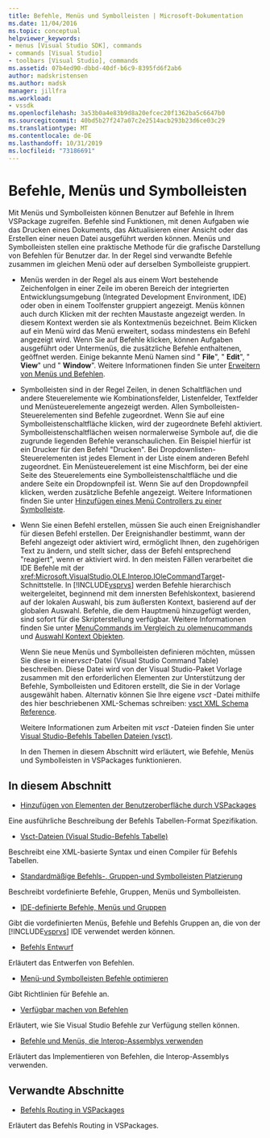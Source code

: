 ```yaml
---
title: Befehle, Menüs und Symbolleisten | Microsoft-Dokumentation
ms.date: 11/04/2016
ms.topic: conceptual
helpviewer_keywords:
- menus [Visual Studio SDK], commands
- commands [Visual Studio]
- toolbars [Visual Studio], commands
ms.assetid: 07b4ed90-dbbd-40df-b6c9-8395fd6f2ab6
author: madskristensen
ms.author: madsk
manager: jillfra
ms.workload:
- vssdk
ms.openlocfilehash: 3a53b0a4e83b9d8a20efcec20f1362ba5c6647b0
ms.sourcegitcommit: 40bd5b27f247a07c2e2514acb293b23d6ce03c29
ms.translationtype: MT
ms.contentlocale: de-DE
ms.lasthandoff: 10/31/2019
ms.locfileid: "73186691"
---
```

# <a name="commands-menus-and-toolbars"></a>Befehle, Menüs und Symbolleisten
Mit Menüs und Symbolleisten können Benutzer auf Befehle in Ihrem VSPackage zugreifen. Befehle sind Funktionen, mit denen Aufgaben wie das Drucken eines Dokuments, das Aktualisieren einer Ansicht oder das Erstellen einer neuen Datei ausgeführt werden können. Menüs und Symbolleisten stellen eine praktische Methode für die grafische Darstellung von Befehlen für Benutzer dar. In der Regel sind verwandte Befehle zusammen im gleichen Menü oder auf derselben Symbolleiste gruppiert.

- Menüs werden in der Regel als aus einem Wort bestehende Zeichenfolgen in einer Zeile im oberen Bereich der integrierten Entwicklungsumgebung (Integrated Development Environment, IDE) oder oben in einem Toolfenster gruppiert angezeigt. Menüs können auch durch Klicken mit der rechten Maustaste angezeigt werden. In diesem Kontext werden sie als Kontextmenüs bezeichnet. Beim Klicken auf ein Menü wird das Menü erweitert, sodass mindestens ein Befehl angezeigt wird. Wenn Sie auf Befehle klicken, können Aufgaben ausgeführt oder Untermenüs, die zusätzliche Befehle enthaltenen, geöffnet werden. Einige bekannte Menü Namen sind " **File**", " **Edit**", " **View**" und " **Window**". Weitere Informationen finden Sie unter [Erweitern von Menüs und Befehlen](../../extensibility/extending-menus-and-commands.md).

- Symbolleisten sind in der Regel Zeilen, in denen Schaltflächen und andere Steuerelemente wie Kombinationsfelder, Listenfelder, Textfelder und Menüsteuerelemente angezeigt werden. Allen Symbolleisten-Steuerelementen sind Befehle zugeordnet. Wenn Sie auf eine Symbolleistenschaltfläche klicken, wird der zugeordnete Befehl aktiviert. Symbolleistenschaltflächen weisen normalerweise Symbole auf, die die zugrunde liegenden Befehle veranschaulichen. Ein Beispiel hierfür ist ein Drucker für den Befehl "Drucken". Bei Dropdownlisten-Steuerelementen ist jedes Element in der Liste einem anderen Befehl zugeordnet. Ein Menüsteuerelement ist eine Mischform, bei der eine Seite des Steuerelements eine Symbolleistenschaltfläche und die andere Seite ein Dropdownpfeil ist. Wenn Sie auf den Dropdownpfeil klicken, werden zusätzliche Befehle angezeigt. Weitere Informationen finden Sie unter [Hinzufügen eines Menü Controllers zu einer Symbolleiste](../../extensibility/adding-a-menu-controller-to-a-toolbar.md).

- Wenn Sie einen Befehl erstellen, müssen Sie auch einen Ereignishandler für diesen Befehl erstellen. Der Ereignishandler bestimmt, wann der Befehl angezeigt oder aktiviert wird, ermöglicht Ihnen, den zugehörigen Text zu ändern, und stellt sicher, dass der Befehl entsprechend "reagiert", wenn er aktiviert wird. In den meisten Fällen verarbeitet die IDE Befehle mit der <xref:Microsoft.VisualStudio.OLE.Interop.IOleCommandTarget>-Schnittstelle. In [!INCLUDE[vsprvs](../../code-quality/includes/vsprvs_md.md)] werden Befehle hierarchisch weitergeleitet, beginnend mit dem innersten Befehlskontext, basierend auf der lokalen Auswahl, bis zum äußersten Kontext, basierend auf der globalen Auswahl. Befehle, die dem Hauptmenü hinzugefügt werden, sind sofort für die Skripterstellung verfügbar. Weitere Informationen finden Sie unter [MenuCommands im Vergleich zu olemenucommands](/visualstudio/extensibility/menucommands-vs-olemenucommands?view=vs-2015) und [Auswahl Kontext Objekten](../../extensibility/internals/selection-context-objects.md).

  Wenn Sie neue Menüs und Symbolleisten definieren möchten, müssen Sie diese in einer*vsct*-Datei (Visual Studio Command Table) beschreiben. Diese Datei wird von der Visual Studio-Paket Vorlage zusammen mit den erforderlichen Elementen zur Unterstützung der Befehle, Symbolleisten und Editoren erstellt, die Sie in der Vorlage ausgewählt haben. Alternativ können Sie Ihre eigene *vsct* -Datei mithilfe des hier beschriebenen XML-Schemas schreiben: [vsct XML Schema Reference](../../extensibility/vsct-xml-schema-reference.md).

  Weitere Informationen zum Arbeiten mit *vsct* -Dateien finden Sie unter [Visual Studio-Befehls Tabellen Dateien (vsct)](../../extensibility/internals/visual-studio-command-table-dot-vsct-files.md).

  In den Themen in diesem Abschnitt wird erläutert, wie Befehle, Menüs und Symbolleisten in VSPackages funktionieren.

## <a name="in-this-section"></a>In diesem Abschnitt
- [Hinzufügen von Elementen der Benutzeroberfläche durch VSPackages](../../extensibility/internals/how-vspackages-add-user-interface-elements.md)

 Eine ausführliche Beschreibung der Befehls Tabellen-Format Spezifikation.

- [Vsct-Dateien (Visual Studio-Befehls Tabelle)](../../extensibility/internals/visual-studio-command-table-dot-vsct-files.md)

 Beschreibt eine XML-basierte Syntax und einen Compiler für Befehls Tabellen.

- [Standardmäßige Befehls-, Gruppen-und Symbolleisten Platzierung](../../extensibility/internals/default-command-group-and-toolbar-placement.md)

 Beschreibt vordefinierte Befehle, Gruppen, Menüs und Symbolleisten.

- [IDE-definierte Befehle, Menüs und Gruppen](../../extensibility/internals/ide-defined-commands-menus-and-groups.md)

 Gibt die vordefinierten Menüs, Befehle und Befehls Gruppen an, die von der [!INCLUDE[vsprvs](../../code-quality/includes/vsprvs_md.md)] IDE verwendet werden können.

- [Befehls Entwurf](../../extensibility/internals/command-design.md)

 Erläutert das Entwerfen von Befehlen.

- [Menü-und Symbolleisten Befehle optimieren](../../extensibility/internals/optimizing-menu-and-toolbar-commands.md)

 Gibt Richtlinien für Befehle an.

- [Verfügbar machen von Befehlen](../../extensibility/internals/making-commands-available.md)

 Erläutert, wie Sie Visual Studio Befehle zur Verfügung stellen können.

- [Befehle und Menüs, die Interop-Assemblys verwenden](../../extensibility/internals/commands-and-menus-that-use-interop-assemblies.md)

 Erläutert das Implementieren von Befehlen, die Interop-Assemblys verwenden.

## <a name="related-sections"></a>Verwandte Abschnitte
- [Befehls Routing in VSPackages](../../extensibility/internals/command-routing-in-vspackages.md)

 Erläutert das Befehls Routing in VSPackages.